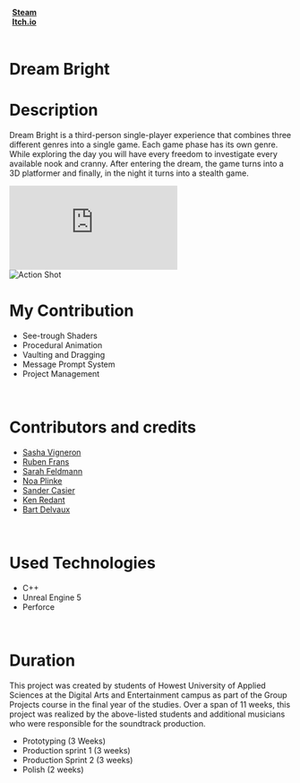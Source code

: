 
<script>
    import {FaItchIo, FaSteam} from 'svelte-icons/fa';
</script>

<style>
    #myFrame { width:100%; height:400px; }
</style>


<div class="flex" style="padding-bottom:20px;">
    <div class="flex pr-5">
        <a href="https://store.steampowered.com/app/2280200/Dream_Bright/" target="_blank" rel="no-referrer">
            <div class="flex items-center LinkWrapper">
                <div>
                <b style="padding-left:5px; padding-right:10px; ">Steam</b>
                </div>
                <div class="padding-right:20px h-6 ">
                    <FaSteam/>
                </div >
            </div>
        </a>
    </div>
    <div class="flex pr-5">
        <a href="https://gillianassi.itch.io/dream-bright" target="_blank" rel="no-referrer">
            <div class="flex items-center LinkWrapper">
                <div>
                    <b style="padding-left:5px; padding-right:10px; ">Itch.io</b>
                </div>
                <div class="padding-right:20px h-6 ">
                    <FaItchIo/>
                </div >
            </div>
        </a>
    </div>
</div>


# Dream Bright


<div id="markdownBody">
    <div class="grid-container grid-centered-container reversed-col-content">
        <div class="w-full">
            <h1 class="title">Description</h1>
            <p>
            Dream Bright is a third-person single-player experience that combines three different genres into a single game. Each game phase has its own genre. While exploring the day you will have every freedom to investigate every available nook and cranny. After entering the dream, the game turns into a 3D platformer and finally, in the night it turns into a stealth game.
            </p>
        </div>
        <div class="justify-center">
        <iframe title="vimeo-player" class="frame" src="https://www.youtube.com/embed/_5Rmg-rEE2k" frameborder="0" allowfullscreen></iframe>
        </div>
    </div>
    <div class="grid-container grid-centered-container">
        <div class="justify-center">
            <img class="rounded-3xl shadow-xl "  src="https://ik.imagekit.io/gillianassi/Projects/Dream_Bright/DreamBrightLogo_UnLgfb8gM.png?ik-sdk-version=javascript-1.4.3&updatedAt=1674940742632" alt="Action Shot"  width="auto" />
        </div>
        <div class="w-full">
            <h1 class="title">My Contribution</h1>
            <div>
                <ul class="list-disc marker:text-gPrimaryColor pl-10">
                    <li>See-trough Shaders</li>
                    <li>Procedural Animation</li>
                    <li>Vaulting and Dragging</li>
                    <li>Message Prompt System</li>
                    <li>Project Management</li>
                </ul>
            </div>
        </div>
    </div>
</div>
<br>

# Contributors and credits
<div>
    <ul class="list-disc marker:text-gPrimaryColor pl-10">
        <li><a class="Refference" target="_blank" rel="no-referrer" href="https://www.sashavigneron.com/">Sasha Vigneron</a></li>
        <li><a class="Refference" target="_blank" rel="no-referrer" href="https://www.rubenfrans.com/">Ruben Frans</a></li>
        <li><a class="Refference" target="_blank" rel="no-referrer" href="https://www.artstation.com/sarah_feldmann">Sarah Feldmann</a></li>
        <li><a class="Refference" target="_blank" rel="no-referrer" href="https://www.artstation.com/noaplinke">Noa Plinke</a></li>
        <li><a class="Refference" target="_blank" rel="no-referrer" href="https://www.artstation.com/sandercasier">Sander Casier</a></li>
        <li><a class="Refference" target="_blank" rel="no-referrer" href="https://redantken.myportfolio.com/">Ken Redant</a></li>
        <li><a class="Refference" target="_blank" rel="no-referrer" href="https://soundcloud.com/bart-delvaux-911657934">Bart Delvaux</a></li>
    </ul>
</div>

<br>

# Used Technologies
<div>
    <ul class="list-disc marker:text-gPrimaryColor pl-10">
        <li>C++</li>
        <li>Unreal Engine 5</li>
        <li>Perforce</li>
    </ul>
</div>

<br>

# Duration
This project was created by students of Howest University of Applied Sciences at the Digital Arts and Entertainment campus as part of the Group Projects course in the final year of the studies. Over a span of 11 weeks, this project was realized by the above-listed students and additional musicians who were responsible for the soundtrack production.<br>
<ul class="list-disc marker:text-gPrimaryColor pl-10 pt-4">
    <li>Prototyping (3 Weeks)</li>
    <li>Production sprint 1 (3 weeks)</li>
    <li>Production Sprint 2 (3 weeks)</li>
    <li>Polish (2 weeks)</li>
</ul>